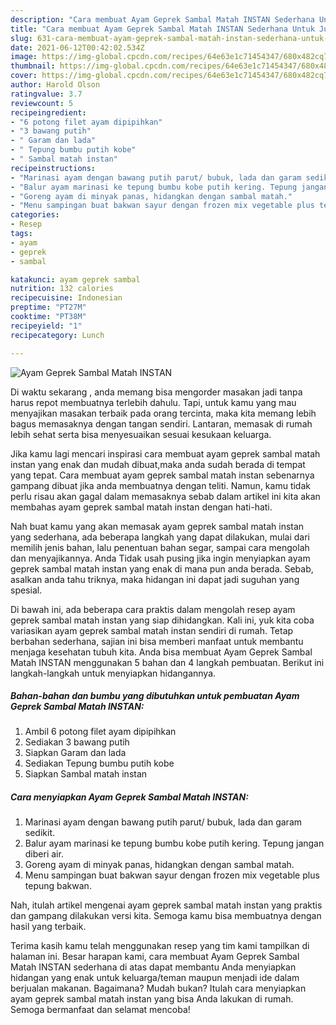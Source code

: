 ```yaml
---
description: "Cara membuat Ayam Geprek Sambal Matah INSTAN Sederhana Untuk Jualan"
title: "Cara membuat Ayam Geprek Sambal Matah INSTAN Sederhana Untuk Jualan"
slug: 631-cara-membuat-ayam-geprek-sambal-matah-instan-sederhana-untuk-jualan
date: 2021-06-12T00:42:02.534Z
image: https://img-global.cpcdn.com/recipes/64e63e1c71454347/680x482cq70/ayam-geprek-sambal-matah-instan-foto-resep-utama.jpg
thumbnail: https://img-global.cpcdn.com/recipes/64e63e1c71454347/680x482cq70/ayam-geprek-sambal-matah-instan-foto-resep-utama.jpg
cover: https://img-global.cpcdn.com/recipes/64e63e1c71454347/680x482cq70/ayam-geprek-sambal-matah-instan-foto-resep-utama.jpg
author: Harold Olson
ratingvalue: 3.7
reviewcount: 5
recipeingredient:
- "6 potong filet ayam dipipihkan"
- "3 bawang putih"
- " Garam dan lada"
- " Tepung bumbu putih kobe"
- " Sambal matah instan"
recipeinstructions:
- "Marinasi ayam dengan bawang putih parut/ bubuk, lada dan garam sedikit."
- "Balur ayam marinasi ke tepung bumbu kobe putih kering. Tepung jangan diberi air."
- "Goreng ayam di minyak panas, hidangkan dengan sambal matah."
- "Menu sampingan buat bakwan sayur dengan frozen mix vegetable plus tepung bakwan."
categories:
- Resep
tags:
- ayam
- geprek
- sambal

katakunci: ayam geprek sambal 
nutrition: 132 calories
recipecuisine: Indonesian
preptime: "PT27M"
cooktime: "PT38M"
recipeyield: "1"
recipecategory: Lunch

---
```



![Ayam Geprek Sambal Matah INSTAN](https://img-global.cpcdn.com/recipes/64e63e1c71454347/680x482cq70/ayam-geprek-sambal-matah-instan-foto-resep-utama.jpg)

Di waktu  sekarang , anda memang bisa mengorder masakan jadi tanpa harus repot membuatnya terlebih dahulu. Tapi, untuk kamu yang mau menyajikan masakan terbaik pada orang tercinta, maka kita memang lebih bagus memasaknya dengan tangan sendiri. Lantaran, memasak di rumah lebih sehat serta bisa menyesuaikan sesuai kesukaan keluarga.

Jika kamu lagi mencari inspirasi cara membuat ayam geprek sambal matah instan yang enak dan mudah dibuat,maka anda sudah berada di tempat yang tepat. Cara membuat ayam geprek sambal matah instan  sebenarnya gampang dibuat jika anda membuatnya dengan teliti. Namun, kamu tidak perlu risau akan gagal dalam memasaknya 
sebab dalam artikel ini kita akan membahas ayam geprek sambal matah instan dengan hati-hati.  



Nah buat kamu yang akan memasak ayam geprek sambal matah instan yang sederhana, ada beberapa langkah yang dapat dilakukan, mulai dari memilih jenis bahan, lalu penentuan bahan segar, sampai cara mengolah dan menyajikannya. Anda Tidak usah pusing jika ingin menyiapkan ayam geprek sambal matah instan yang enak di mana pun anda berada. Sebab, asalkan anda  tahu triknya, maka hidangan ini dapat jadi suguhan yang spesial.

Di bawah ini, ada beberapa cara praktis  dalam mengolah resep ayam geprek sambal matah instan yang siap dihidangkan. Kali ini, yuk kita coba variasikan ayam geprek sambal matah instan sendiri di rumah. Tetap berbahan sederhana, sajian ini bisa memberi manfaat untuk membantu menjaga kesehatan tubuh kita. Anda bisa membuat Ayam Geprek Sambal Matah INSTAN menggunakan 5 bahan dan 4 langkah pembuatan. Berikut ini langkah-langkah untuk menyiapkan hidangannya.

<!--inarticleads1-->

##### Bahan-bahan dan bumbu yang dibutuhkan untuk pembuatan Ayam Geprek Sambal Matah INSTAN:

1. Ambil 6 potong filet ayam dipipihkan
1. Sediakan 3 bawang putih
1. Siapkan  Garam dan lada
1. Sediakan  Tepung bumbu putih kobe
1. Siapkan  Sambal matah instan




<!--inarticleads2-->

##### Cara menyiapkan Ayam Geprek Sambal Matah INSTAN:

1. Marinasi ayam dengan bawang putih parut/ bubuk, lada dan garam sedikit.
1. Balur ayam marinasi ke tepung bumbu kobe putih kering. Tepung jangan diberi air.
1. Goreng ayam di minyak panas, hidangkan dengan sambal matah.
1. Menu sampingan buat bakwan sayur dengan frozen mix vegetable plus tepung bakwan.




Nah, itulah artikel mengenai  ayam geprek sambal matah instan  yang praktis dan gampang dilakukan versi kita. Semoga kamu bisa membuatnya dengan hasil yang terbaik. 

Terima kasih kamu telah menggunakan resep yang tim kami tampilkan di halaman ini. Besar harapan kami, cara membuat  Ayam Geprek Sambal Matah INSTAN sederhana di atas dapat membantu Anda menyiapkan hidangan yang enak untuk keluarga/teman maupun menjadi ide dalam berjualan makanan. Bagaimana? Mudah bukan? Itulah cara menyiapkan ayam geprek sambal matah instan yang bisa Anda lakukan di rumah. Semoga bermanfaat dan selamat mencoba!

